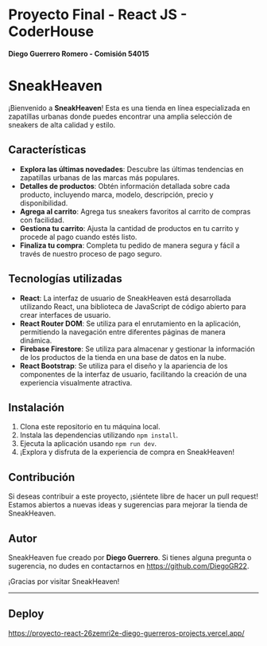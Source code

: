 # Proyecto Final - React JS - CoderHouse

**Diego Guerrero Romero - Comisión 54015**

# SneakHeaven

¡Bienvenido a **SneakHeaven**! Esta es una tienda en línea especializada en zapatillas urbanas donde puedes encontrar una amplia selección de sneakers de alta calidad y estilo.

## Características

- **Explora las últimas novedades**: Descubre las últimas tendencias en zapatillas urbanas de las marcas más populares.
- **Detalles de productos**: Obtén información detallada sobre cada producto, incluyendo marca, modelo, descripción, precio y disponibilidad.
- **Agrega al carrito**: Agrega tus sneakers favoritos al carrito de compras con facilidad.
- **Gestiona tu carrito**: Ajusta la cantidad de productos en tu carrito y procede al pago cuando estés listo.
- **Finaliza tu compra**: Completa tu pedido de manera segura y fácil a través de nuestro proceso de pago seguro.

## Tecnologías utilizadas

- **React**: La interfaz de usuario de SneakHeaven está desarrollada utilizando React, una biblioteca de JavaScript de código abierto para crear interfaces de usuario.
- **React Router DOM**: Se utiliza para el enrutamiento en la aplicación, permitiendo la navegación entre diferentes páginas de manera dinámica.
- **Firebase Firestore**: Se utiliza para almacenar y gestionar la información de los productos de la tienda en una base de datos en la nube.
- **React Bootstrap**: Se utiliza para el diseño y la apariencia de los componentes de la interfaz de usuario, facilitando la creación de una experiencia visualmente atractiva.

## Instalación

1. Clona este repositorio en tu máquina local.
2. Instala las dependencias utilizando `npm install`.
3. Ejecuta la aplicación usando `npm run dev`.
4. ¡Explora y disfruta de la experiencia de compra en SneakHeaven!

## Contribución

Si deseas contribuir a este proyecto, ¡siéntete libre de hacer un pull request! Estamos abiertos a nuevas ideas y sugerencias para mejorar la tienda de SneakHeaven.

## Autor

SneakHeaven fue creado por **Diego Guerrero**. Si tienes alguna pregunta o sugerencia, no dudes en contactarnos en https://github.com/DiegoGR22.

¡Gracias por visitar SneakHeaven!

----------------------------------------------------------------

## Deploy

https://proyecto-react-26zemri2e-diego-guerreros-projects.vercel.app/